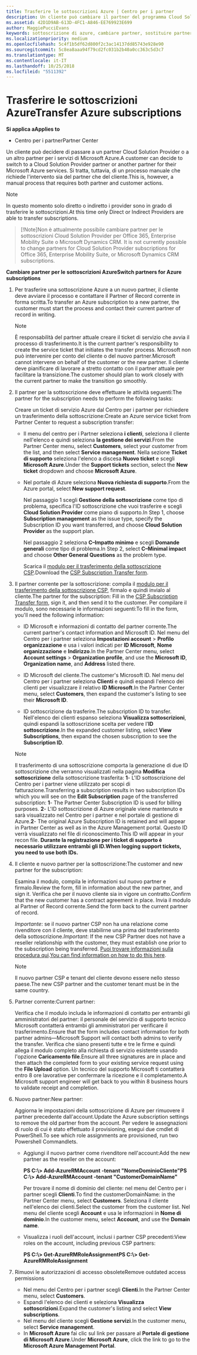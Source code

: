 ```yaml
---
title: Trasferire le sottoscrizioni Azure | Centro per i partner
description: Un cliente può cambiare il partner del programma Cloud Solution Provider (CSP) scelto per i servizi di Microsoft Azure. Tuttavia, questo è un processo manuale che richiede l'intervento sia del partner che del cliente.
ms.assetid: 42D1D9AB-613D-4FC1-A846-EE769923E699
author: MaggiePucciEvans
keywords: sottoscrizione di azure, cambiare partner, sostituire partner, ottenere nuovo partner, partner diverso
ms.localizationpriority: medium
ms.openlocfilehash: 5c4f1b5df62d800f2c3ac14137dd85743e928e90
ms.sourcegitcommit: 5c8ea8aaa94f79cd2fc031b2b40a0cc363c5d3c7
ms.translationtype: MT
ms.contentlocale: it-IT
ms.lasthandoff: 10/25/2018
ms.locfileid: "5511392"
---
```

# <a name="transfer-azure-subscriptions"></a><span data-ttu-id="989bd-105">Trasferire le sottoscrizioni Azure</span><span class="sxs-lookup"><span data-stu-id="989bd-105">Transfer Azure subscriptions</span></span> 

**<span data-ttu-id="989bd-106">Si applica a</span><span class="sxs-lookup"><span data-stu-id="989bd-106">Applies to</span></span>**

-  <span data-ttu-id="989bd-107">Centro per i partner</span><span class="sxs-lookup"><span data-stu-id="989bd-107">Partner Center</span></span>

<span data-ttu-id="989bd-108">Un cliente può decidere di passare a un partner Cloud Solution Provider o a un altro partner per i servizi di Microsoft Azure.</span><span class="sxs-lookup"><span data-stu-id="989bd-108">A customer can decide to switch to a Cloud Solution Provider partner or another partner for their Microsoft Azure services.</span></span> <span data-ttu-id="989bd-109">Si tratta, tuttavia, di un processo manuale che richiede l'intervento sia del partner che del cliente.</span><span class="sxs-lookup"><span data-stu-id="989bd-109">This is, however, a manual process that requires both partner and customer actions.</span></span>

>[!Note]  
><span data-ttu-id="989bd-110">In questo momento solo diretto o indiretto i provider sono in grado di trasferire le sottoscrizioni.</span><span class="sxs-lookup"><span data-stu-id="989bd-110">At this time only Direct or Indirect Providers are able to transfer subscriptions.</span></span>

>[!Note]<span data-ttu-id="989bd-111">Non è attualmente possibile cambiare partner per le sottoscrizioni Cloud Solution Provider per Office 365, Enterprise Mobility Suite o Microsoft Dynamics CRM.</span><span class="sxs-lookup"><span data-stu-id="989bd-111"> It is not currently possible to change partners for Cloud Solution Provider subscriptions for Office 365, Enterprise Mobility Suite, or Microsoft Dynamics CRM subscriptions.</span></span>



**<span data-ttu-id="989bd-112">Cambiare partner per le sottoscrizioni Azure</span><span class="sxs-lookup"><span data-stu-id="989bd-112">Switch partners for Azure subscriptions</span></span>**

1.  <span data-ttu-id="989bd-113">Per trasferire una sottoscrizione Azure a un nuovo partner, il cliente deve avviare il processo e contattare il Partner of Record corrente in forma scritta.</span><span class="sxs-lookup"><span data-stu-id="989bd-113">To transfer an Azure subscription to a new partner, the customer must start the process and contact their current partner of record in writing.</span></span> 

    >[!Note]
    ><span data-ttu-id="989bd-114">È responsabilità del partner attuale creare il ticket di servizio che avvia il processo di trasferimento.</span><span class="sxs-lookup"><span data-stu-id="989bd-114">It is the current partner's responsibility to create the service ticket that initiates the transfer process.</span></span> <span data-ttu-id="989bd-115">Microsoft non può intervenire per conto del cliente o del nuovo partner.</span><span class="sxs-lookup"><span data-stu-id="989bd-115">Microsoft cannot intervene on behalf of the customer or the new partner.</span></span> <span data-ttu-id="989bd-116">Il cliente deve pianificare di lavorare a stretto contatto con il partner attuale per facilitare la transizione.</span><span class="sxs-lookup"><span data-stu-id="989bd-116">The customer should plan to work closely with the current partner to make the transition go smoothly.</span></span>

2.  <span data-ttu-id="989bd-117">Il partner per la sottoscrizione deve effettuare le attività seguenti:</span><span class="sxs-lookup"><span data-stu-id="989bd-117">The partner for the subscription needs to perform the following tasks:</span></span>

    <span data-ttu-id="989bd-118">Creare un ticket di servizio Azure dal Centro per i partner per richiedere un trasferimento della sottoscrizione:</span><span class="sxs-lookup"><span data-stu-id="989bd-118">Create an Azure service ticket from Partner Center to request a subscription transfer:</span></span>

    -   <span data-ttu-id="989bd-119">Il menu del centro per i Partner seleziona **i clienti**, seleziona il cliente nell'elenco e quindi seleziona **la gestione dei servizi**.</span><span class="sxs-lookup"><span data-stu-id="989bd-119">From the Partner Center menu, select **Customers**, select your customer from the list, and then select **Service management**.</span></span> <span data-ttu-id="989bd-120">Nella sezione **Ticket di supporto** seleziona l'elenco a discesa **Nuovo ticket** e scegli **Microsoft Azure**.</span><span class="sxs-lookup"><span data-stu-id="989bd-120">Under the **Support tickets** section, select the **New ticket** dropdown and choose **Microsoft Azure**.</span></span>

    -   <span data-ttu-id="989bd-121">Nel portale di Azure seleziona **Nuova richiesta di supporto**.</span><span class="sxs-lookup"><span data-stu-id="989bd-121">From the Azure portal, select **New support request**.</span></span>

        <span data-ttu-id="989bd-122">Nel passaggio 1 scegli **Gestione della sottoscrizione** come tipo di problema, specifica l'ID sottoscrizione che vuoi trasferire e scegli **Cloud Solution Provider** come piano di supporto.</span><span class="sxs-lookup"><span data-stu-id="989bd-122">In Step 1, choose **Subscription management** as the issue type, specify the Subscription ID you want transferred, and choose **Cloud Solution Provider** as the support plan.</span></span>

        <span data-ttu-id="989bd-123">Nel passaggio 2 seleziona **C–Impatto minimo** e scegli **Domande generali** come tipo di problema.</span><span class="sxs-lookup"><span data-stu-id="989bd-123">In Step 2, select **C–Minimal impact** and choose **Other General Questions** as the problem type.</span></span>

        <span data-ttu-id="989bd-124">Scarica il [modulo per il trasferimento della sottoscrizione CSP](https://assets.windowsphone.com/5222c408-e546-4e01-b72a-2ec7d4c43d57/CSP_Subscription_Transfer_Form_Azure_InvariantCulture_Default.zip).</span><span class="sxs-lookup"><span data-stu-id="989bd-124">Download the [CSP Subscription Transfer form](https://assets.windowsphone.com/5222c408-e546-4e01-b72a-2ec7d4c43d57/CSP_Subscription_Transfer_Form_Azure_InvariantCulture_Default.zip).</span></span>

3.  <span data-ttu-id="989bd-125">Il partner corrente per la sottoscrizione: compila il [modulo per il trasferimento della sottoscrizione CSP](https://assets.windowsphone.com/5222c408-e546-4e01-b72a-2ec7d4c43d57/CSP_Subscription_Transfer_Form_Azure_InvariantCulture_Default.zip), firmalo e quindi invialo al cliente.</span><span class="sxs-lookup"><span data-stu-id="989bd-125">The partner for the subscription: Fill in the [CSP Subscription Transfer form](https://assets.windowsphone.com/5222c408-e546-4e01-b72a-2ec7d4c43d57/CSP_Subscription_Transfer_Form_Azure_InvariantCulture_Default.zip), sign it, and then send it to the customer.</span></span> <span data-ttu-id="989bd-126">Per compilare il modulo, sono necessarie le informazioni seguenti:</span><span class="sxs-lookup"><span data-stu-id="989bd-126">To fill in the form, you'll need the following information:</span></span>

    -   <span data-ttu-id="989bd-127">ID Microsoft e informazioni di contatto del partner corrente.</span><span class="sxs-lookup"><span data-stu-id="989bd-127">The current partner's contact information and Microsoft ID.</span></span> <span data-ttu-id="989bd-128">Nel menu del Centro per i partner seleziona **Impostazioni account** &gt; **Profilo organizzazione** e usa i valori indicati per **ID Microsoft**, **Nome organizzazione** e **Indirizzo**.</span><span class="sxs-lookup"><span data-stu-id="989bd-128">In the Partner Center menu, select **Account settings** &gt; **Organization profile**, and use the **Microsoft ID**, **Organization name**, and **Address** listed there.</span></span>

    -   <span data-ttu-id="989bd-129">ID Microsoft del cliente.</span><span class="sxs-lookup"><span data-stu-id="989bd-129">The customer's Microsoft ID.</span></span> <span data-ttu-id="989bd-130">Nel menu del Centro per i partner seleziona **Clienti** e quindi espandi l'elenco dei clienti per visualizzare il relativo **ID Microsoft**.</span><span class="sxs-lookup"><span data-stu-id="989bd-130">In the Partner Center menu, select **Customers**, then expand the customer's listing to see their **Microsoft ID**.</span></span>

    -   <span data-ttu-id="989bd-131">ID sottoscrizione da trasferire.</span><span class="sxs-lookup"><span data-stu-id="989bd-131">The subscription ID to transfer.</span></span> <span data-ttu-id="989bd-132">Nell'elenco dei clienti espanso seleziona **Visualizza sottoscrizioni**, quindi espandi la sottoscrizione scelta per vedere l'**ID sottoscrizione**.</span><span class="sxs-lookup"><span data-stu-id="989bd-132">In the expanded customer listing, select **View Subscriptions**, then expand the chosen subscription to see the **Subscription ID**.</span></span>

     >[!Note]
     ><span data-ttu-id="989bd-133">Il trasferimento di una sottoscrizione comporta la generazione di due ID sottoscrizione che verranno visualizzati nella pagina **Modifica sottoscrizione** della sottoscrizione trasferita: **1**- L'ID sottoscrizione del Centro per i partner viene utilizzato per scopi di fatturazione.</span><span class="sxs-lookup"><span data-stu-id="989bd-133">Transferring a subscription results in two subscription IDs which you will see on the **Edit Subscription** page of the transferred subscription: **1**- The Partner Center Subscription ID is used for billing purposes.</span></span> 
    <span data-ttu-id="989bd-134">**2**- L'ID sottoscrizione di Azure originale viene mantenuto e sarà visualizzato nel Centro per i partner e nel portale di gestione di Azure.</span><span class="sxs-lookup"><span data-stu-id="989bd-134">**2**-  The original Azure Subscription ID is retained and will appear in Partner Center as well as in the Azure Management portal.</span></span> <span data-ttu-id="989bd-135">Questo ID verrà visualizzato nel file di riconoscimento.</span><span class="sxs-lookup"><span data-stu-id="989bd-135">This ID will appear in your recon file.</span></span>  **<span data-ttu-id="989bd-136">Durante la registrazione per i ticket di supporto è necessario utilizzare entrambi gli ID.</span><span class="sxs-lookup"><span data-stu-id="989bd-136">When logging support tickets, you need to use both IDs.</span></span>**

4.  <span data-ttu-id="989bd-137">Il cliente e nuovo partner per la sottoscrizione:</span><span class="sxs-lookup"><span data-stu-id="989bd-137">The customer and new partner for the subscription:</span></span>

    <span data-ttu-id="989bd-138">Esamina il modulo, compila le informazioni sul nuovo partner e firmalo.</span><span class="sxs-lookup"><span data-stu-id="989bd-138">Review the form, fill in information about the new partner, and sign it.</span></span> <span data-ttu-id="989bd-139">Verifica che per il nuovo cliente sia in vigore un contratto.</span><span class="sxs-lookup"><span data-stu-id="989bd-139">Confirm that the new customer has a contract agreement in place.</span></span> <span data-ttu-id="989bd-140">Invia il modulo al Partner of Record corrente.</span><span class="sxs-lookup"><span data-stu-id="989bd-140">Send the form back to the current partner of record.</span></span>

    <span data-ttu-id="989bd-141">*Importante*: se il nuovo partner CSP non ha una relazione come rivenditore con il cliente, deve stabilirne una prima del trasferimento della sottoscrizione.</span><span class="sxs-lookup"><span data-stu-id="989bd-141">*Important*: If the new CSP Partner does not have a reseller relationship with the customer, they must establish one prior to the subscription being transferred.</span></span> <span data-ttu-id="989bd-142">[Puoi trovare informazioni sulla procedura qui](request-a-relationship-with-a-customer.md).</span><span class="sxs-lookup"><span data-stu-id="989bd-142">[You can find information on how to do this here](request-a-relationship-with-a-customer.md).</span></span>

    >[!Note]
    ><span data-ttu-id="989bd-143">Il nuovo partner CSP e tenant del cliente devono essere nello stesso paese.</span><span class="sxs-lookup"><span data-stu-id="989bd-143">The new CSP partner and the customer tenant must be in the same country.</span></span> 

5.  <span data-ttu-id="989bd-144">Partner corrente:</span><span class="sxs-lookup"><span data-stu-id="989bd-144">Current partner:</span></span>

    <span data-ttu-id="989bd-145">Verifica che il modulo includa le informazioni di contatto per entrambi gli amministratori del partner: il personale del servizio di supporto tecnico Microsoft contatterà entrambi gli amministratori per verificare il trasferimento.</span><span class="sxs-lookup"><span data-stu-id="989bd-145">Ensure that the form includes contact information for both partner admins—Microsoft Support will contact both admins to verify the transfer.</span></span> <span data-ttu-id="989bd-146">Verifica che siano presenti tutte e tre le firme e quindi allega il modulo completo alla richiesta di servizio esistente usando l'opzione **Caricamento file**.</span><span class="sxs-lookup"><span data-stu-id="989bd-146">Ensure all three signatures are in place and then attach the completed form to your existing service request using the **File Upload** option.</span></span> <span data-ttu-id="989bd-147">Un tecnico del supporto Microsoft ti contatterà entro 8 ore lavorative per confermare la ricezione e il completamento.</span><span class="sxs-lookup"><span data-stu-id="989bd-147">A Microsoft support engineer will get back to you within 8 business hours to validate receipt and completion.</span></span>

6.  <span data-ttu-id="989bd-148">Nuovo partner:</span><span class="sxs-lookup"><span data-stu-id="989bd-148">New partner:</span></span>

    <span data-ttu-id="989bd-149">Aggiorna le impostazioni della sottoscrizione di Azure per rimuovere il partner precedente dall'account.</span><span class="sxs-lookup"><span data-stu-id="989bd-149">Update the Azure subscription settings to remove the old partner from the account.</span></span> <span data-ttu-id="989bd-150">Per vedere le assegnazioni di ruolo di cui è stato effettuato il provisioning, esegui due cmdlet di PowerShell.</span><span class="sxs-lookup"><span data-stu-id="989bd-150">To see which role assignments are provisioned, run two Powershell Commandlets.</span></span>

    -   <span data-ttu-id="989bd-151">Aggiungi il nuovo partner come rivenditore nell'account:</span><span class="sxs-lookup"><span data-stu-id="989bd-151">Add the new partner as the reseller on the account:</span></span>

        **<span data-ttu-id="989bd-152">PS C:\\&gt; Add-AzureRMAccount -tenant "NomeDominioCliente"</span><span class="sxs-lookup"><span data-stu-id="989bd-152">PS C:\\&gt; Add-AzureRMAccount -tenant "CustomerDomainName"</span></span>**

        <span data-ttu-id="989bd-153">Per trovare il nome di dominio del cliente: nel menu del Centro per i partner scegli **Clienti**.</span><span class="sxs-lookup"><span data-stu-id="989bd-153">To find the customerDomainName: in the Partner Center menu, select **Customers**.</span></span> <span data-ttu-id="989bd-154">Seleziona il cliente nell'elenco dei clienti.</span><span class="sxs-lookup"><span data-stu-id="989bd-154">Select the customer from the customer list.</span></span> <span data-ttu-id="989bd-155">Nel menu del cliente scegli **Account** e usa le informazioni in **Nome di dominio**.</span><span class="sxs-lookup"><span data-stu-id="989bd-155">In the customer menu, select **Account**, and use the **Domain name**.</span></span>

    -   <span data-ttu-id="989bd-156">Visualizza i ruoli dell'account, inclusi i partner CSP precedenti:</span><span class="sxs-lookup"><span data-stu-id="989bd-156">View roles on the account, including previous CSP partners:</span></span>

        **<span data-ttu-id="989bd-157">PS C:\\&gt; Get-AzureRMRoleAssignment</span><span class="sxs-lookup"><span data-stu-id="989bd-157">PS C:\\&gt; Get-AzureRMRoleAssignment</span></span>**

7. <span data-ttu-id="989bd-158">Rimuovi le autorizzazioni di accesso obsolete</span><span class="sxs-lookup"><span data-stu-id="989bd-158">Remove outdated access permissions</span></span>

    -  <span data-ttu-id="989bd-159">Nel menu del Centro per i partner scegli **Clienti**.</span><span class="sxs-lookup"><span data-stu-id="989bd-159">In the Partner Center menu, select **Customers**.</span></span> 
    -  <span data-ttu-id="989bd-160">Espandi l'elenco dei clienti e seleziona **Visualizza sottoscrizioni**.</span><span class="sxs-lookup"><span data-stu-id="989bd-160">Expand the customer's listing and select **View subscriptions**.</span></span> 
    -  <span data-ttu-id="989bd-161">Nel menu del cliente scegli **Gestione servizi**.</span><span class="sxs-lookup"><span data-stu-id="989bd-161">In the customer menu, select **Service management**.</span></span> 
    -  <span data-ttu-id="989bd-162">In **Microsoft Azure** fai clic sul link per passare al **Portale di gestione di Microsoft Azure**.</span><span class="sxs-lookup"><span data-stu-id="989bd-162">Under **Microsoft Azure**, click the link to go to the **Microsoft Azure Management Portal**.</span></span>

 

 



